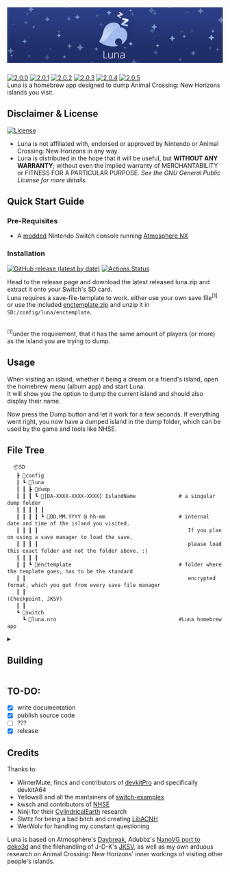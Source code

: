 ![Banner](bannerslim.png?raw=true)
=====
[![2.0.0](https://img.shields.io/badge/Version-2.0.0-20306a)](#) [![2.0.1](https://img.shields.io/badge/Version-2.0.1-20306a)](#) [![2.0.2](https://img.shields.io/badge/Version-2.0.2-20306a)](#) [![2.0.3](https://img.shields.io/badge/Version-2.0.3-20306a)](#) [![2.0.4](https://img.shields.io/badge/Version-2.0.4-20306a)](#) [![2.0.5](https://img.shields.io/badge/Version-2.0.5-20306a)](#)  
Luna is a homebrew app designed to dump Animal Crossing: New Horizons islands you visit.

## Disclaimer & License
[![License](https://img.shields.io/badge/License-GPLv3-blue.svg)](https://github.com/Ixaruz/Luna-App/blob/main/LICENSE)
- Luna is not affiliated with, endorsed or approved by Nintendo or Animal Crossing: New Horizons in any way.
- Luna is distributed in the hope that it will be useful, but **WITHOUT ANY WARRANTY**; without even the implied warranty of MERCHANTABILITY or FITNESS FOR A PARTICULAR PURPOSE. *See the GNU General Public License for more details.*

## Quick Start Guide

### Pre-Requisites

- A [modded](https://nh-server.github.io/switch-guide/) Nintendo Switch console running [Atmosphère NX](https://github.com/Atmosphere-NX/Atmosphere)

### Installation

[![GitHub release (latest by date)](https://img.shields.io/github/v/release/Ixaruz/Luna-App?label=Release)](https://github.com/Ixaruz/Luna-App/releases/latest)
[![Actions Status](https://github.com/Ixaruz/Luna-App/workflows/Build/badge.svg)](https://github.com/Ixaruz/Luna-App/actions)

Head to the release page and download the latest released luna.zip and extract it onto your Switch's SD card.   
Luna requires a save-file-template to work. either use your own save file<sup>[1]</sup> or use the included [enctemplate.zip](https://github.com/Ixaruz/Luna-App/raw/main/enctemplate.zip) and unzip it in   `SD:/config/luna/enctemplate`.

<br>
<sup>[1]</sup><smaller>under the requirement, that it has the same amount of players (or more) as the island you are trying to dump.

## Usage

When visiting an island, whether it being a dream or a friend's island, open the homebrew menu (album app) and start Luna.  
It will show you the option to dump the current island and should also display their name.

Now press the Dump button and let it work for a few seconds.
If everything went right, you now have a dumped island in the dump folder, which can be used by the game and tools like NHSE.

## File Tree

      📦SD
       ┣ 📂config
       ┃ ┗ 📂luna
       ┃ ┃ ┣ 📂dump
       ┃ ┃ ┃ ┗ 📂[DA-XXXX-XXXX-XXXX] IslandName              # a singular dump folder
       ┃ ┃ ┃ ┃ ┃ 
       ┃ ┃ ┃ ┃ ┗ 📂DD.MM.YYYY @ hh-mm                        # internal date and time of the island you visited.
       ┃ ┃ ┃ ┃                                                 If you plan on using a save manager to load the save,
       ┃ ┃ ┃ ┃                                                 please load this exact folder and not the folder above. :)
       ┃ ┃ ┃ ┃
       ┃ ┃ ┗ 📂enctemplate                                   # folder where the template goes; has to be the standard 
       ┃ ┃                                                     encrypted format, which you get from every save file manager 
       ┃ ┃                                                     (Checkpoint, JKSV) 
       ┃ ┃
       ┗ 📂switch
         ┗ 📜luna.nro                                        #Luna homebrew app

<details><summary><h2>Building</summary>
<p>

- requires [devkitpro/devkita64](https://switchbrew.org/wiki/Setting_up_Development_Environment) for compiling

</p>
</details>
  
## TO-DO:
- [x] write documentation
- [x] publish source code
- [ ] ???
- [x] release
  
## Credits
Thanks to:
- WinterMute, fincs and contributors of [devkitPro](https://devkitpro.org/) and specifically devkitA64
- Yellows8 and all the mantainers of [switch-examples](https://github.com/switchbrew/switch-examples)
- kwsch and contributors of [NHSE](https://github.com/kwsch/NHSE)
- Ninji for their [CylindricalEarth](https://github.com/Treeki/CylindricalEarth) research
- Slattz for being a bad bitch and creating [LibACNH](https://github.com/Slattz/LibACNH)
- WerWolv for handling my constant questioning

Luna is based on Atmosphère's [Daybreak](https://github.com/Atmosphere-NX/Atmosphere/tree/master/troposphere/daybreak), Adubbz's [NanoVG port to deko3d](https://github.com/Adubbz/nanovg-deko3d) and the filehandling of J-D-K's [JKSV](https://github.com/J-D-K/JKSV), as well as my own arduous research on Animal Crossing: New Horizons' inner workings of visiting other people's islands.
